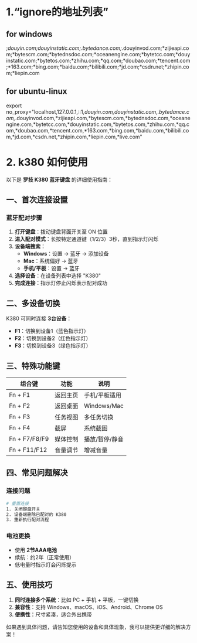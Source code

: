 
# 1.“ignore的地址列表”
## for windows
;*douyin.com;*douyinstatic.com;*.bytedance.com;*.douyinvod.com;*zijieapi.com;*bytescm.com;*bytednsdoc.com;*oceanengine.com;*bytetcc.com;*douyinstatic.com;*bytetos.com;*zhihu.com;*qq.com;*doubao.com;*tencent.com;*163.com;*bing.com;*baidu.com;*bilibili.com;*jd.com;*csdn.net;*zhipin.com;*liepin.com
## for ubuntu-linux

export no_proxy="localhost,127.0.0.1,::1,*douyin.com,*douyinstatic.com,*.bytedance.com,*.douyinvod.com,*zijieapi.com,*bytescm.com,*bytednsdoc.com,*oceanengine.com,*bytetcc.com,*douyinstatic.com,*bytetos.com,*zhihu.com,*qq.com,*doubao.com,*tencent.com,*163.com,*bing.com,*baidu.com,*bilibili.com,*jd.com,*csdn.net,*zhipin.com,*liepin.com,*live.com"


# 2. k380 如何使用

以下是 **罗技 K380 蓝牙键盘** 的详细使用指南：

## 一、**首次连接设置**

### **蓝牙配对步骤**
1. **打开键盘**：拨动键盘背面开关至 ON 位置
2. **进入配对模式**：长按特定通道键（1/2/3）3秒，直到指示灯闪烁
3. **设备端搜索**：
   - **Windows**：设置 → 蓝牙 → 添加设备
   - **Mac**：系统偏好 → 蓝牙
   - **手机/平板**：设置 → 蓝牙
4. **选择设备**：在设备列表中选择 "K380"
5. **完成连接**：指示灯停止闪烁表示配对成功

## 二、**多设备切换**
K380 可同时连接 **3台设备**：
- **F1**：切换到设备1（蓝色指示灯）
- **F2**：切换到设备2（红色指示灯）  
- **F3**：切换到设备3（绿色指示灯）

## 三、**特殊功能键**
| 组合键 | 功能 | 说明 |
|--------|------|------|
| Fn + F1 | 返回主页 | 手机/平板适用 |
| Fn + F2 | 返回桌面 | Windows/Mac |
| Fn + F3 | 任务视图 | 多任务切换 |
| Fn + F4 | 截屏 | 系统截图 |
| Fn + F7/F8/F9 | 媒体控制 | 播放/暂停/静音 |
| Fn + F11/F12 | 音量调节 | 增减音量 |

## 四、**常见问题解决**

### **连接问题**
```bash
# 重置连接
1. 关闭键盘开关
2. 设备端删除已配对的 K380
3. 重新执行配对流程
```

### **电池更换**
- 使用 **2节AAA电池**
- 续航：约2年（正常使用）
- 低电量时指示灯会闪烁提示

## 五、**使用技巧**
1. **同时连接多个系统**：比如 PC + 手机 + 平板，一键切换
2. **兼容性**：支持 Windows、macOS、iOS、Android、Chrome OS
3. **便携性**：尺寸紧凑，适合外出携带

如果遇到具体问题，请告知您使用的设备和具体现象，我可以提供更详细的解决方案！